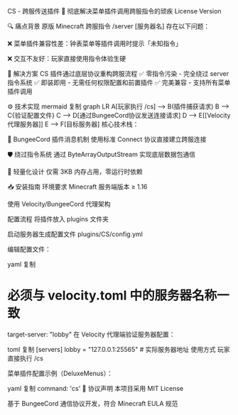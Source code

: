 CS - 跨服传送插件 🚀
彻底解决菜单插件调用跨服指令的顽疾
License Version

🔍 痛点背景
原版 Minecraft 跨服指令 /server [服务器名] 存在以下问题：

❌ 菜单插件兼容性差：钟表菜单等插件调用时提示「未知指令」

❌ 交互不友好：玩家直接使用指令体验生硬

🚀 解决方案
CS 插件通过底层协议重构跨服流程
✅ 零指令污染 - 完全绕过 server 指令系统
✅ 即装即用 - 无需任何权限配置和前置插件
✅ 完美兼容 - 支持所有菜单插件调用

⚙️ 技术实现
mermaid
复制
graph LR
A[玩家执行 /cs] --> B(插件捕获请求)
B --> C{验证配置文件}
C --> D[通过BungeeCord协议发送连接请求]
D --> E[[Velocity代理服务器]]
E --> F[目标服务器]
核心技术栈：

📡 BungeeCord 插件消息机制
使用标准 Connect 协议直接建立跨服连接

🛡️ 绕过指令系统
通过 ByteArrayOutputStream 实现底层数据包通信

🔧 轻量化设计
仅需 3KB 内存占用，零运行时依赖

📥 安装指南
环境要求
Minecraft 服务端版本 ≥ 1.16

使用 Velocity/BungeeCord 代理架构

配置流程
将插件放入 plugins 文件夹

启动服务器生成配置文件 plugins/CS/config.yml

编辑配置文件：

yaml
复制
# 必须与 velocity.toml 中的服务器名称一致
target-server: "lobby"
在 Velocity 代理端验证服务器配置：

toml
复制
[servers]
lobby = "127.0.0.1:25565"  # 实际服务器地址
使用方式
玩家直接执行 /cs

菜单插件配置示例（DeluxeMenus）：

yaml
复制
command: 'cs'
📜 协议声明
本项目采用 MIT License

基于 BungeeCord 通信协议开发，符合 Minecraft EULA 规范
